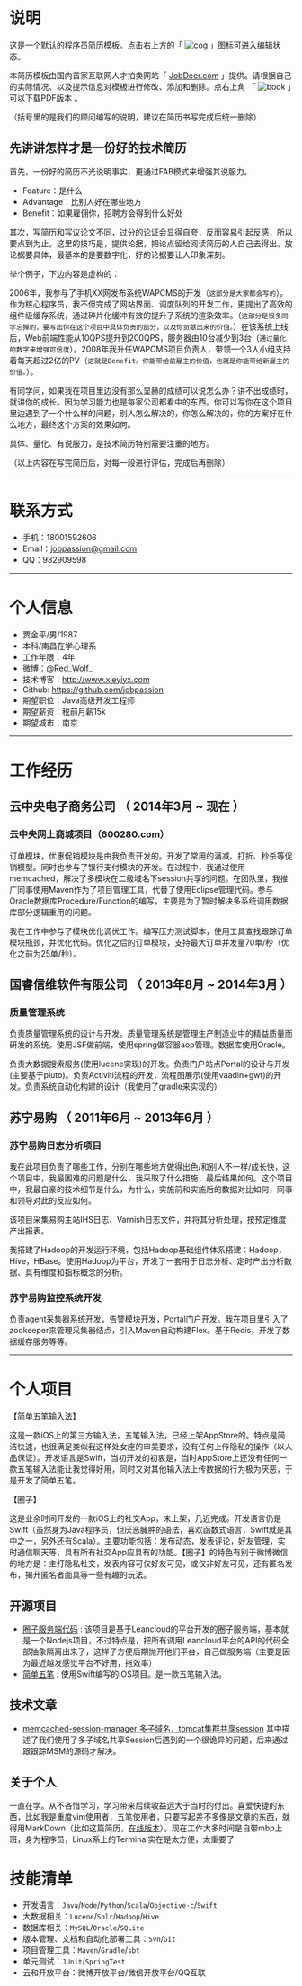 # 说明

这是一个默认的程序员简历模板。点击右上方的「 ![cog](http://cvbox.sinaapp.com/client/image/cog.png)  」图标可进入编辑状态。

本简历模板由国内首家互联网人才拍卖网站「 [JobDeer.com](http://www.jobdeer.com) 」提供。请根据自己的实际情况、以及提示信息对模板进行修改、添加和删除。点右上角 「 ![book](http://cvbox.sinaapp.com/client/image/book.png) 」可以下载PDF版本 。

（括号里的是我们的顾问编写的说明，建议在简历书写完成后统一删除）

## 先讲讲怎样才是一份好的技术简历

首先，一份好的简历不光说明事实，更通过FAB模式来增强其说服力。

 - Feature：是什么
 - Advantage：比别人好在哪些地方
 - Benefit：如果雇佣你，招聘方会得到什么好处 

其次，写简历和写议论文不同，过分的论证会显得自夸，反而容易引起反感，所以要点到为止。这里的技巧是，提供论据，把论点留给阅读简历的人自己去得出。放论据要具体，最基本的是要数字化，好的论据要让人印象深刻。

举个例子，下边内容是虚构的：

2006年，我参与了手机XX网发布系统WAPCMS的开发（```这部分是大家都会写的```）。作为核心程序员，我不但完成了网站界面、调度队列的开发工作，更提出了高效的组件级缓存系统，通过碎片化缓冲有效的提升了系统的渲染效率。（```这部分是很多同学忘掉的，要写出你在这个项目中具体负责的部分，以及你贡献出来的价值。```）在该系统上线后，Web前端性能从10QPS提升到200QPS，服务器由10台减少到3台（``` 通过量化的数字来增强可信度 ```）。2008年我升任WAPCMS项目负责人，带领一个3人小组支持着每天超过2亿的PV（``` 这就是Benefit。你能带给前雇主的价值，也就是你能带给新雇主的价值。 ```）。

有同学问，如果我在项目里边没有那么显赫的成绩可以说怎么办？讲不出成绩时，就讲你的成长。因为学习能力也是每家公司都看中的东西。你可以写你在这个项目里边遇到了一个什么样的问题，别人怎么解决的，你怎么解决的，你的方案好在什么地方，最终这个方案的效果如何。

具体、量化、有说服力，是技术简历特别需要注重的地方。

（以上内容在写完简历后，对每一段进行评估，完成后再删除）

---


# 联系方式


- 手机：18001592606
- Email：jobpassion@gmail.com
- QQ：982909598

---

# 个人信息

 - 贾金平/男/1987
 - 本科/南昌在学心理系 
 - 工作年限：4年
 - 微博：[@Red_Wolf_](http://weibo.com/2350795254) 
 - 技术博客：http://www.xieyiyx.com
 - Github: https://github.com/jobpassion
 - 期望职位：Java高级开发工程师
 - 期望薪资：税前月薪15k
 - 期望城市：南京

---

# 工作经历


## 云中央电子商务公司 （ 2014年3月 ~ 现在 ）

### 云中央网上商城项目（600280.com） 

订单模块，优惠促销模块是由我负责开发的。开发了常用的满减、打折、秒杀等促销模型。同时也参与了银行支付模块的开发。在过程中，我通过使用memcached，解决了多模块在二级域名下session共享的问题。在团队里，我推广同事使用Maven作为了项目管理工具，代替了使用Eclipse管理代码。参与Oracle数据库Procedure/Function的编写，主要是为了暂时解决多系统调用数据库部分逻辑重用的问题。

我在工作中参与了模块优化调优工作。编写压力测试脚本，使用工具查找跟踪订单模块瓶颈，并优化代码。优化之后的订单模块，支持最大订单并发量70单/秒（优化之前为25单/秒）。

## 国睿信维软件有限公司 （ 2013年8月 ~ 2014年3月 ）

### 质量管理系统 

负责质量管理系统的设计与开发。质量管理系统是管理生产制造业中的精益质量而研发的系统。使用JSF做前端，使用spring做容器aop管理。数据库使用Oracle。

负责大数据搜索服务(使用lucene实现)的开发。负责门户站点Portal的设计与开发(主要基于pluto)。负责Activiti流程的开发，流程图展示(使用vaadin+gwt)的开发。负责系统自动化构建的设计（我使用了gradle来实现的）

 
## 苏宁易购 （ 2011年6月 ~ 2013年6月 ）

### 苏宁易购日志分析项目 
我在此项目负责了哪些工作，分别在哪些地方做得出色/和别人不一样/成长快，这个项目中，我最困难的问题是什么，我采取了什么措施，最后结果如何。这个项目中，我最自豪的技术细节是什么，为什么，实施前和实施后的数据对比如何，同事和领导对此的反应如何。

该项目采集易购主站IHS日志、Varnish日志文件，并将其分析处理，按预定维度产出报表。

我搭建了Hadoop的开发运行环境，包括Hadoop基础组件体系搭建：Hadoop，Hive，HBase。使用Hadoop为平台，开发了一套用于日志分析、定时产出分析数据、具有维度和指标概念的分析。

### 苏宁易购监控系统开发

负责agent采集器系统开发，告警模块开发，Portal门户开发。我在项目里引入了zookeeper来管理采集器结点，引入Maven自动构建Flex。基于Redis，开发了数据缓存服务等等。



---

# 个人项目
[【简单五笔输入法】](https://itunes.apple.com/us/app/jian-dan-wu-bi/id921563114?l=zh&ls=1&mt=8)

这是一款iOS上的第三方输入法，五笔输入法，已经上架AppStore的。特点是简洁快速，也很满足类似我这样处女座的审美要求，没有任何上传隐私的操作（以人品保证）。开发语言是Swift，当初开发的初衷是，当时AppStore上还没有任何一款五笔输入法能让我觉得好用，同时又对其他输入法上传数据的行为极为厌恶，于是开发了简单五笔。

【圈子】

这是业余时间开发的一款iOS上的社交App，未上架，几近完成。开发语言仍是Swift（虽然身为Java程序员，但厌恶臃肿的语法，喜欢函数式语言，Swift就是其中之一，另外还有Scala）。主要功能包括：发布动态，发表评论，好友管理，实时通信聊天等，具有所有社交App应具有的功能。【圈子】的特色有别于微博微信的地方是：主打隐私社交，发表内容可仅好友可见，或仅非好友可见，还有匿名发布，揭开匿名者面具等一些有趣的玩法。

## 开源项目


 - [圈子服务端代码](https://github.com/jobpassion/coolplay_web) : 该项目是基于Leancloud的平台开发的圈子服务端，基本就是一个Nodejs项目，不过特点是，把所有调用Leancloud平台的API的代码全部抽象隔离出来了，这样子方便后期抛开他们平台，自己做服务端（主要是因为最近越发感觉平台不好用，拖效率）
 - [简单五笔](https://github.com/jobpassion/WubiInputMethod) : 使用Swift编写的iOS项目。是一款五笔输入法。

## 技术文章

- [memcached-session-manager 多子域名，tomcat集群共享session](http://www.xieyiyx.com/post/memcached-session-manager) 其中描述了我们使用了多子域名共享Session后遇到的一个很诡异的问题，后来通过跟跟踪MSM的源码才解决。

## 关于个人

一直在学。从不吝惜学习，学习带来后续收益远大于当时的付出。喜爱快捷的东西，比如我是重度vim使用者，五笔使用者，只要写起差不多像是文章的东西，就得用MarkDown（比如这篇简历，[在线版本](http://www.baidu.com)）。现在工作大多时间是自带mbp上班，身为程序员，Linux系上的Terminal实在是太方便，太重要了

# 技能清单

- 开发语言：`Java`/`Node`/`Python`/`Scala`/`Objective-c`/`Swift`
- 大数据相关：`Lucene`/`Solr`/`Hadoop`/`Hive`
- 数据库相关：`MySQL`/`Oracle`/`SQLite`
- 版本管理、文档和自动化部署工具：`Svn`/`Git`
- 项目管理工具：`Maven`/`Gradle`/`sbt`
- 单元测试：`JUnit`/`SpringTest`
- 云和开放平台：微博开放平台/微信开放平台/QQ互联

